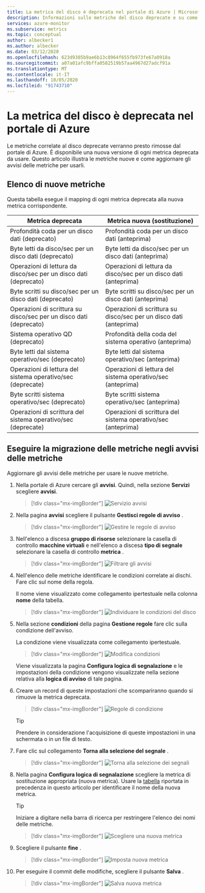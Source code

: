 ```yaml
---
title: La metrica del disco è deprecata nel portale di Azure | Microsoft Docs
description: Informazioni sulle metriche del disco deprecate e su come aggiornare gli avvisi delle metriche per usare le nuove metriche.
services: azure-monitor
ms.subservice: metrics
ms.topic: conceptual
author: albecker1
ms.author: albecker
ms.date: 03/12/2020
ms.openlocfilehash: 623d9385b9ae6b13c8964f655fb973fe67a0918a
ms.sourcegitcommit: a07a01afc9bffa0582519b57aa4967d27adcf91a
ms.translationtype: MT
ms.contentlocale: it-IT
ms.lasthandoff: 10/05/2020
ms.locfileid: "91743710"
---
```

# <a name="disk-metrics-deprecation-in-the-azure-portal"></a>La metrica del disco è deprecata nel portale di Azure

Le metriche correlate al disco deprecate verranno presto rimosse dal portale di Azure. È disponibile una nuova versione di ogni metrica deprecata da usare. Questo articolo illustra le metriche nuove e come aggiornare gli avvisi delle metriche per usarli.

## <a name="list-of-new-metrics"></a>Elenco di nuove metriche

Questa tabella esegue il mapping di ogni metrica deprecata alla nuova metrica corrispondente. 

|Metrica deprecata|Metrica nuova (sostituzione)|
|----|----|
|Profondità coda per un disco dati (deprecato)|Profondità coda per un disco dati (anteprima)|
|Byte letti da disco/sec per un disco dati (deprecato)|Byte letti da disco/sec per un disco dati (anteprima)|
|Operazioni di lettura da disco/sec per un disco dati (deprecato)|Operazioni di lettura da disco/sec per un disco dati (anteprima)|
|Byte scritti su disco/sec per un disco dati (deprecato)|Byte scritti su disco/sec per un disco dati (anteprima)|
|Operazioni di scrittura su disco/sec per un disco dati (deprecato)|Operazioni di scrittura su disco/sec per un disco dati (anteprima)|
|Sistema operativo QD (deprecato)|Profondità della coda del sistema operativo (anteprima)|
|Byte letti dal sistema operativo/sec (deprecato)|Byte letti dal sistema operativo/sec (anteprima)|
|Operazioni di lettura del sistema operativo/sec (deprecate)|Operazioni di lettura del sistema operativo/sec (anteprima)|
|Byte scritti sistema operativo/sec (deprecato)|Byte scritti sistema operativo/sec (anteprima)|
|Operazioni di scrittura del sistema operativo/sec (deprecate)|Operazioni di scrittura del sistema operativo/sec (anteprima)|

<a id="update-metrics" />

## <a name="migrate-metrics-in-your-metric-alerts"></a>Eseguire la migrazione delle metriche negli avvisi delle metriche

Aggiornare gli avvisi delle metriche per usare le nuove metriche.

1. Nella portale di Azure cercare gli **avvisi**. Quindi, nella sezione **Servizi** scegliere **avvisi**.

   > [!div class="mx-imgBorder"]
   > ![Servizio avvisi](./media/portal-disk-metrics-deprecation/alert-service-azure-portal.png)

2. Nella pagina **avvisi** scegliere il pulsante **Gestisci regole di avviso** . 

   > [!div class="mx-imgBorder"]
   > ![Gestire le regole di avviso](./media/portal-disk-metrics-deprecation/manage-alert-rules-button.png)

3. Nell'elenco a discesa **gruppo di risorse** selezionare la casella di controllo **macchine virtuali** e nell'elenco a discesa **tipo di segnale** selezionare la casella di controllo **metrica** . 

   > [!div class="mx-imgBorder"]
   > ![Filtrare gli avvisi](./media/portal-disk-metrics-deprecation/filter-alerts.png)

4. Nell'elenco delle metriche identificare le condizioni correlate ai dischi. Fare clic sul nome della regola. 

   Il nome viene visualizzato come collegamento ipertestuale nella colonna **nome** della tabella.

   > [!div class="mx-imgBorder"]
   > ![Individuare le condizioni del disco](./media/portal-disk-metrics-deprecation/find-disk-conditions.png)

5. Nella sezione **condizioni** della pagina **Gestione regole** fare clic sulla condizione dell'avviso. 

   La condizione viene visualizzata come collegamento ipertestuale.  

   > [!div class="mx-imgBorder"]
   > ![Modifica condizioni](./media/portal-disk-metrics-deprecation/adjust-condition.png)

   Viene visualizzata la pagina **Configura logica di segnalazione** e le impostazioni della condizione vengono visualizzate nella sezione relativa alla **logica di avviso** di tale pagina.

6. Creare un record di queste impostazioni che scompariranno quando si rimuove la metrica deprecata.

   > [!div class="mx-imgBorder"]
   > ![Regole di condizione](./media/portal-disk-metrics-deprecation/condition-rules.png)

   > [!TIP] 
   > Prendere in considerazione l'acquisizione di queste impostazioni in una schermata o in un file di testo. 

7. Fare clic sul collegamento **Torna alla selezione del segnale** .

   > [!div class="mx-imgBorder"]
   > ![Torna alla selezione dei segnali](./media/portal-disk-metrics-deprecation/back-to-signal-selection.png)

8. Nella pagina **Configura logica di segnalazione** scegliere la metrica di sostituzione appropriata (nuova metrica). Usare la [tabella](#update-metrics) riportata in precedenza in questo articolo per identificare il nome della nuova metrica.

   > [!TIP] 
   > Iniziare a digitare nella barra di ricerca per restringere l'elenco dei nomi delle metriche. 

   > [!div class="mx-imgBorder"]
   > ![Scegliere una nuova metrica](./media/portal-disk-metrics-deprecation/choose-new-metric.png)

9. Scegliere il pulsante **fine** . 

   > [!div class="mx-imgBorder"]
   > ![Imposta nuova metrica](./media/portal-disk-metrics-deprecation/set-new-metric.png)

10. Per eseguire il commit delle modifiche, scegliere il pulsante **Salva** . 

    > [!div class="mx-imgBorder"]
    > ![Salva nuova metrica](./media/portal-disk-metrics-deprecation/save-new-metric.png)






